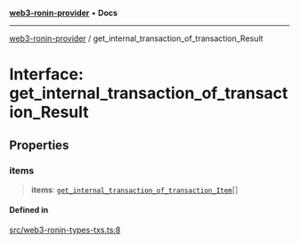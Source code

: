 [**web3-ronin-provider**](../README.md) • **Docs**

***

[web3-ronin-provider](../globals.md) / get\_internal\_transaction\_of\_transaction\_Result

# Interface: get\_internal\_transaction\_of\_transaction\_Result

## Properties

### items

> **items**: [`get_internal_transaction_of_transaction_Item`](get_internal_transaction_of_transaction_Item.md)[]

#### Defined in

[src/web3-ronin-types-txs.ts:8](https://github.com/chuacw/web3-ronin-provider/blob/56fda69eb1bad2d2fd8f29422ffb14cf65ae3973/src/web3-ronin-types-txs.ts#L8)
